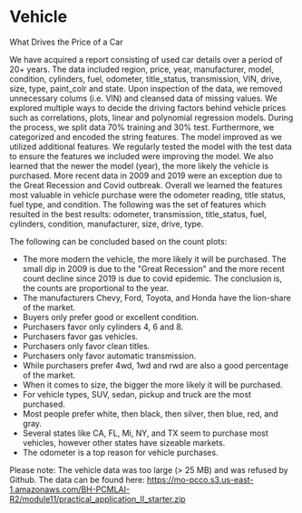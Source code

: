 # Vehicle
What Drives the Price of a Car

We have acquired a report consisting of used car details over a period of 20+ years. The data included region, price, year, manufacturer, model, condition, cylinders, fuel, odometer, title_status, transmission, VIN, drive, size, type, paint_colr and state. Upon inspection of the data, we removed unnecessary colums (i.e. VIN) and cleansed data of missing values. We explored multiple ways to decide the driving factors behind vehicle prices such as correlations, plots, linear and polynomial regression models. During the process, we split data 70% training and 30% test. Furthermore, we categorized and encoded the string features. The model improved as we utilized additional features. We regularly tested the model with  the test data to ensure the features we included were improving the model. We also learned that the newer the model (year), the more likely the vehicle is purchased. More recent data in 2009 and 2019 were an exception due to the Great Recession and Covid outbreak. Overall we learned the features most valuable in vehicle purchase were the odometer reading, title status, fuel type, and condition. The following was the set of features which resulted in the best results: odometer, transmission, title_status, fuel, cylinders, condition, manufacturer, size, drive, type.

The following can be concluded based on the count plots:
* The more modern the vehicle, the more likely it will be purchased. The small dip in 2009 is due to the "Great Recession" and the more recent count decline since 2019 is due to covid epidemic. The conclusion is, the counts are proportional to the year.
* The manufacturers Chevy, Ford, Toyota, and Honda have the lion-share of the market.
* Buyers only prefer good or excellent condition.
* Purchasers favor only cylinders 4, 6 and 8.
* Purchasers favor gas vehicles.
* Purchasers only favor clean titles.
* Purchasers only favor automatic transmission.
* While purchasers prefer 4wd, 1wd and rwd are also a good percentage of the market.
* When it comes to size, the bigger the more likely it will be purchased.
* For vehicle types, SUV, sedan, pickup and truck are the most purchased.
* Most people prefer white, then black, then silver, then blue, red, and gray.
* Several states like CA, FL, Mi, NY, and TX seem to purchase most vehicles, however other states have sizeable markets.
* The odometer is a top reason for vehicle purchases.


Please note: The vehicle data was too large (> 25 MB) and was refused by Github. The data can be found here: https://mo-pcco.s3.us-east-1.amazonaws.com/BH-PCMLAI-R2/module11/practical_application_II_starter.zip
